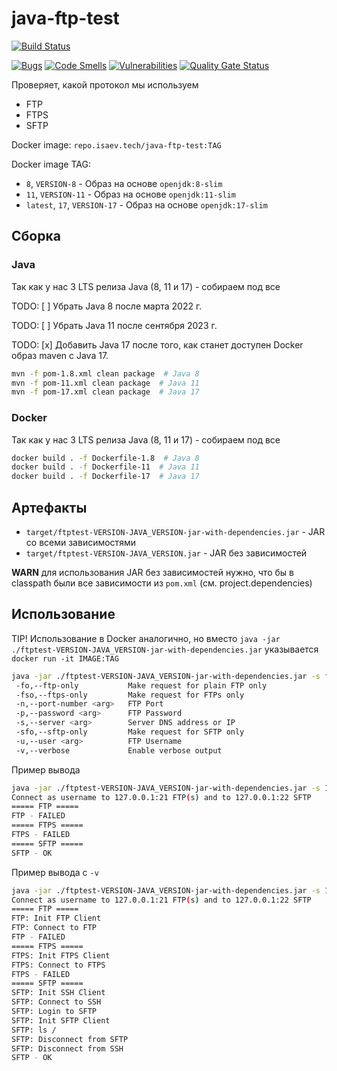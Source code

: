 # java-ftp-test

[![Build Status](https://ci.isaev.tech/api/badges/IsaevTech/java-ftp-test/status.svg)](https://ci.isaev.tech/IsaevTech/java-ftp-test)

[![Bugs](https://sonar.isaev.tech/api/project_badges/measure?project=IsaevTech%3Ajava-ftp-test&metric=bugs&token=3fed23cafcd4fa893571f94b6d2e9717ec6b2c4d)](https://sonar.isaev.tech/dashboard?id=IsaevTech%3Ajava-ftp-test)
[![Code Smells](https://sonar.isaev.tech/api/project_badges/measure?project=IsaevTech%3Ajava-ftp-test&metric=code_smells&token=3fed23cafcd4fa893571f94b6d2e9717ec6b2c4d)](https://sonar.isaev.tech/dashboard?id=IsaevTech%3Ajava-ftp-test)
[![Vulnerabilities](https://sonar.isaev.tech/api/project_badges/measure?project=IsaevTech%3Ajava-ftp-test&metric=vulnerabilities&token=3fed23cafcd4fa893571f94b6d2e9717ec6b2c4d)](https://sonar.isaev.tech/dashboard?id=IsaevTech%3Ajava-ftp-test)
[![Quality Gate Status](https://sonar.isaev.tech/api/project_badges/measure?project=IsaevTech%3Ajava-ftp-test&metric=alert_status&token=3fed23cafcd4fa893571f94b6d2e9717ec6b2c4d)](https://sonar.isaev.tech/dashboard?id=IsaevTech%3Ajava-ftp-test)

Проверяет, какой протокол мы используем

* FTP
* FTPS
* SFTP

Docker image: `repo.isaev.tech/java-ftp-test:TAG`

Docker image TAG:

* `8`, `VERSION-8` - Образ на основе `openjdk:8-slim`
* `11`, `VERSION-11` - Образ на основе `openjdk:11-slim`
* `latest`, `17`, `VERSION-17` - Образ на основе `openjdk:17-slim`

## Сборка

### Java

Так как у нас 3 LTS релиза Java (8, 11 и 17) - собираем под все

TODO: [ ] Убрать Java 8 после марта 2022 г.

TODO: [ ] Убрать Java 11 после сентября 2023 г.

TODO: [x] Добавить Java 17 после того, как станет доступен Docker образ maven с Java 17.

```bash
mvn -f pom-1.8.xml clean package  # Java 8
mvn -f pom-11.xml clean package  # Java 11
mvn -f pom-17.xml clean package  # Java 17
```

### Docker

Так как у нас 3 LTS релиза Java (8, 11 и 17) - собираем под все

```bash
docker build . -f Dockerfile-1.8  # Java 8
docker build . -f Dockerfile-11  # Java 11
docker build . -f Dockerfile-17  # Java 17
```

## Артефакты

* `target/ftptest-VERSION-JAVA_VERSION-jar-with-dependencies.jar` - JAR со всеми зависимостями
* `target/ftptest-VERSION-JAVA_VERSION.jar` - JAR без зависимостей

**WARN** для использования JAR без зависимостей нужно, что бы в classpath были все зависимости из `pom.xml` (см. project.dependencies)

## Использование

TIP! Использование в Docker аналогично, но вместо `java -jar ./ftptest-VERSION-JAVA_VERSION-jar-with-dependencies.jar` указывается `docker run -it IMAGE:TAG`

```bash
java -jar ./ftptest-VERSION-JAVA_VERSION-jar-with-dependencies.jar -s ftp.example.com -u username -p password [-n 2121] [-d] [-fo] [-fso] [-sfo]
 -fo,--ftp-only           Make request for plain FTP only
 -fso,--ftps-only         Make request for FTPs only
 -n,--port-number <arg>   FTP Port
 -p,--password <arg>      FTP Password
 -s,--server <arg>        Server DNS address or IP
 -sfo,--sftp-only         Make request for SFTP only
 -u,--user <arg>          FTP Username
 -v,--verbose             Enable verbose output
```

Пример вывода

```bash
java -jar ./ftptest-VERSION-JAVA_VERSION-jar-with-dependencies.jar -s 127.0.0.1 -u username -p password
Connect as username to 127.0.0.1:21 FTP(s) and to 127.0.0.1:22 SFTP
===== FTP =====
FTP - FAILED
===== FTPS =====
FTPS - FAILED
===== SFTP =====
SFTP - OK

```

Пример вывода с `-v`

```bash
java -jar ./ftptest-VERSION-JAVA_VERSION-jar-with-dependencies.jar -s 127.0.0.1 -u username -p password
Connect as username to 127.0.0.1:21 FTP(s) and to 127.0.0.1:22 SFTP
===== FTP =====
FTP: Init FTP Client
FTP: Connect to FTP
FTP - FAILED
===== FTPS =====
FTPS: Init FTPS Client
FTPS: Connect to FTPS
FTPS - FAILED
===== SFTP =====
SFTP: Init SSH Client
SFTP: Connect to SSH
SFTP: Login to SFTP
SFTP: Init SFTP Client
SFTP: ls /
SFTP: Disconnect from SFTP
SFTP: Disconnect from SSH
SFTP - OK
```
